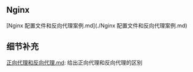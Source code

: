 ## Nginx



[Nginx 配置文件和反向代理案例.md](./Nginx 配置文件和反向代理案例.md)





## 细节补充

[正向代理和反向代理.md](./正向代理和反向代理.md): 给出正向代理和反向代理的区别